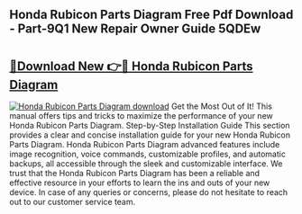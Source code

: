 ## Honda Rubicon Parts Diagram Free Pdf Download - Part-9Q1 New Repair Owner Guide 5QDEw

# <h2><a href="http://dfmw74.blite.top/?on=Honda+Rubicon+Parts+Diagram">🔗Download New 👉🔴 Honda Rubicon Parts Diagram</a></h2>

[![Honda Rubicon Parts Diagram download](https://i.imgur.com/lujVjoI.png)](http://dfmw74.blite.top/?on=Honda+Rubicon+Parts+Diagram)
Get the Most Out of It! This manual offers tips and tricks to maximize the performance of your new Honda Rubicon Parts Diagram. Step-by-Step Installation Guide This section provides a clear and concise installation guide for your new Honda Rubicon Parts Diagram. Honda Rubicon Parts Diagram advanced features include image recognition, voice commands, customizable profiles, and automatic backups, all accessible through the sleek and customizable interface. We trust that the Honda Rubicon Parts Diagram has been a reliable and effective resource in your efforts to learn the ins and outs of your new device. In case of any queries or concerns, please do not hesitate to reach out to our customer service team.
